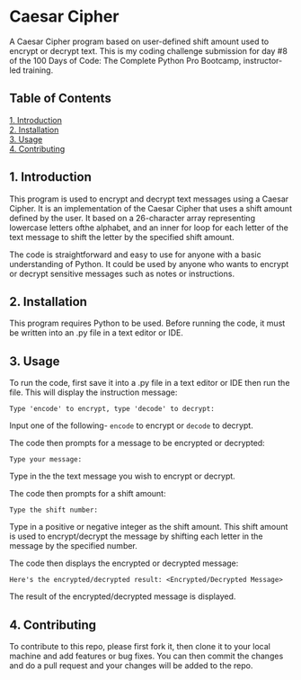 # Caesar Cipher 

A Caesar Cipher program based on user-defined shift amount used to encrypt or decrypt text. This is my coding challenge submission for day #8 of the 100 Days of Code: The Complete Python Pro Bootcamp, instructor-led training.


## Table of Contents
[1. Introduction](#1-introduction)  <br /> 
[2. Installation](#2-installation)  <br />
[3. Usage](#3-usage)  <br />
[4. Contributing](#4-contributing)  <br />

## 1. Introduction 
This program is used to encrypt and decrypt text messages using a Caesar Cipher. It is an implementation of the Caesar Cipher that uses a shift amount defined by the user. It based on a 26-character array representing lowercase letters ofthe alphabet, and an inner for loop for each letter of the text message to shift the letter by the specified shift amount.  

The code is straightforward and easy to use for anyone with a basic understanding of Python. It could be used by anyone who wants to encrypt or decrypt sensitive messages such as notes or instructions.

## 2. Installation
This program requires Python to be used. Before running the code, it must be written into an .py file in a text editor or IDE.

## 3. Usage
To run the code, first save it into a .py file in a text editor or IDE then run the file. This will display the instruction message:
```
Type 'encode' to encrypt, type 'decode' to decrypt:
```

Input one of the following- `encode` to encrypt or `decode` to decrypt. 

The code then prompts for a message to be encrypted or decrypted:
```
Type your message:
```

Type in the the text message you wish to encrypt or decrypt.

The code then prompts for a shift amount:
```
Type the shift number:
```

Type in a positive or negative integer as the shift amount. This shift amount is used to encrypt/decrypt the message by shifting each letter in the message by the specified number.

The code then displays the encrypted or decrypted message:
```
Here's the encrypted/decrypted result: <Encrypted/Decrypted Message>
```

The result of the encrypted/decrypted message is displayed.


## 4. Contributing
To contribute to this repo, please first fork it, then clone it to your local machine and add features or bug fixes. You can then commit the changes and do a pull request and your changes will be added to the repo.
